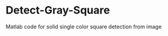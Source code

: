 Detect-Gray-Square
==================

Matlab code for solid single color square detection from image
